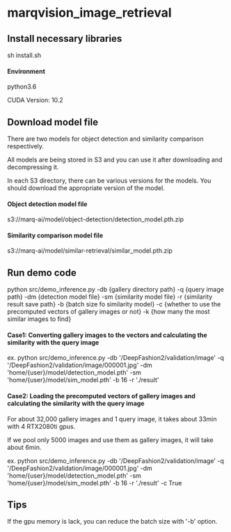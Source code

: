 # marqvision_image_retrieval



## Install necessary libraries

sh install.sh

#### Environment
python3.6

CUDA Version: 10.2




## Download model file
There are two models for object detection and similarity comparison respectively.

All models are being stored in S3 and you can use it after downloading and decompressing it.

In each S3 directory, there can be various versions for the models. You should download the appropriate version of the model.


#### Object detection model file
s3://marq-ai/model/object-detection/detection_model.pth.zip 

#### Similarity comparison model file
s3://marq-ai/model/similar-retrieval/similar_model.pth.zip



## Run demo code

python src/demo_inference.py -db {gallery directory path} -q {query image path} -dm {detection model file} -sm {similarity model file} -r {similarity result save path} -b {batch size fo similarity model} -c {whether to use the precomputed vectors of gallery images or not} -k {how many the most similar images to find}


#### Case1: Converting gallery images to the vectors and calculating the similarity with the query image

ex. python src/demo_inference.py -db '/DeepFashion2/validation/image' -q '/DeepFashion2/validation/image/000001.jpg' -dm 'home/{user}/model/detection_model.pth' -sm 'home/{user}/model/sim_model.pth' -b 16 -r './result'

#### Case2: Loading the precomputed vectors of gallery images and calculating the similarity with the query image
For about 32,000 gallery images and 1 query image, it takes about 33min with 4 RTX2080ti gpus. 

If we pool only 5000 images and use them as gallery images, it will take about 6min.


ex. python src/demo_inference.py -db '/DeepFashion2/validation/image' -q '/DeepFashion2/validation/image/000001.jpg' -dm 'home/{user}/model/detection_model.pth' -sm 'home/{user}/model/sim_model.pth' -b 16 -r './result' -c True


## Tips
If the gpu memory is lack, you can reduce the batch size with '-b' option.

